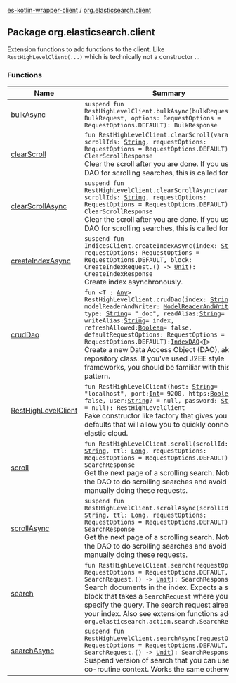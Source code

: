 [es-kotlin-wrapper-client](../index.md) / [org.elasticsearch.client](./index.md)

## Package org.elasticsearch.client

Extension functions to add functions to the client. Like `RestHighLevelClient(...)` which is technically not a constructor ...

### Functions

| Name | Summary |
|---|---|
| [bulkAsync](bulk-async.md) | `suspend fun RestHighLevelClient.bulkAsync(bulkRequest: BulkRequest, options: RequestOptions = RequestOptions.DEFAULT): BulkResponse` |
| [clearScroll](clear-scroll.md) | `fun RestHighLevelClient.clearScroll(vararg scrollIds: `[`String`](https://kotlinlang.org/api/latest/jvm/stdlib/kotlin/-string/index.html)`, requestOptions: RequestOptions = RequestOptions.DEFAULT): ClearScrollResponse`<br>Clear the scroll after you are done. If you use the DAO for scrolling searches, this is called for you. |
| [clearScrollAsync](clear-scroll-async.md) | `suspend fun RestHighLevelClient.clearScrollAsync(vararg scrollIds: `[`String`](https://kotlinlang.org/api/latest/jvm/stdlib/kotlin/-string/index.html)`, requestOptions: RequestOptions = RequestOptions.DEFAULT): ClearScrollResponse`<br>Clear the scroll after you are done. If you use the DAO for scrolling searches, this is called for you. |
| [createIndexAsync](create-index-async.md) | `suspend fun IndicesClient.createIndexAsync(index: `[`String`](https://kotlinlang.org/api/latest/jvm/stdlib/kotlin/-string/index.html)`, requestOptions: RequestOptions = RequestOptions.DEFAULT, block: CreateIndexRequest.() -> `[`Unit`](https://kotlinlang.org/api/latest/jvm/stdlib/kotlin/-unit/index.html)`): CreateIndexResponse`<br>Create index asynchronously. |
| [crudDao](crud-dao.md) | `fun <T : `[`Any`](https://kotlinlang.org/api/latest/jvm/stdlib/kotlin/-any/index.html)`> RestHighLevelClient.crudDao(index: `[`String`](https://kotlinlang.org/api/latest/jvm/stdlib/kotlin/-string/index.html)`, modelReaderAndWriter: `[`ModelReaderAndWriter`](../io.inbot.eskotlinwrapper/-model-reader-and-writer/index.md)`<`[`T`](crud-dao.md#T)`>, type: `[`String`](https://kotlinlang.org/api/latest/jvm/stdlib/kotlin/-string/index.html)` = "_doc", readAlias: `[`String`](https://kotlinlang.org/api/latest/jvm/stdlib/kotlin/-string/index.html)` = index, writeAlias: `[`String`](https://kotlinlang.org/api/latest/jvm/stdlib/kotlin/-string/index.html)` = index, refreshAllowed: `[`Boolean`](https://kotlinlang.org/api/latest/jvm/stdlib/kotlin/-boolean/index.html)` = false, defaultRequestOptions: RequestOptions = RequestOptions.DEFAULT): `[`IndexDAO`](../io.inbot.eskotlinwrapper/-index-d-a-o/index.md)`<`[`T`](crud-dao.md#T)`>`<br>Create a new Data Access Object (DAO), aka. repository class. If you've used J2EE style frameworks, you should be familiar with this pattern. |
| [RestHighLevelClient](-rest-high-level-client.md) | `fun RestHighLevelClient(host: `[`String`](https://kotlinlang.org/api/latest/jvm/stdlib/kotlin/-string/index.html)` = "localhost", port: `[`Int`](https://kotlinlang.org/api/latest/jvm/stdlib/kotlin/-int/index.html)` = 9200, https: `[`Boolean`](https://kotlinlang.org/api/latest/jvm/stdlib/kotlin/-boolean/index.html)` = false, user: `[`String`](https://kotlinlang.org/api/latest/jvm/stdlib/kotlin/-string/index.html)`? = null, password: `[`String`](https://kotlinlang.org/api/latest/jvm/stdlib/kotlin/-string/index.html)`? = null): RestHighLevelClient`<br>Fake constructor like factory that gives you sane defaults that will allow you to quickly connect to elastic cloud. |
| [scroll](scroll.md) | `fun RestHighLevelClient.scroll(scrollId: `[`String`](https://kotlinlang.org/api/latest/jvm/stdlib/kotlin/-string/index.html)`, ttl: `[`Long`](https://kotlinlang.org/api/latest/jvm/stdlib/kotlin/-long/index.html)`, requestOptions: RequestOptions = RequestOptions.DEFAULT): SearchResponse`<br>Get the next page of a scrolling search. Note, use the DAO to do scrolling searches and avoid manually doing these requests. |
| [scrollAsync](scroll-async.md) | `suspend fun RestHighLevelClient.scrollAsync(scrollId: `[`String`](https://kotlinlang.org/api/latest/jvm/stdlib/kotlin/-string/index.html)`, ttl: `[`Long`](https://kotlinlang.org/api/latest/jvm/stdlib/kotlin/-long/index.html)`, requestOptions: RequestOptions = RequestOptions.DEFAULT): SearchResponse`<br>Get the next page of a scrolling search. Note, use the DAO to do scrolling searches and avoid manually doing these requests. |
| [search](search.md) | `fun RestHighLevelClient.search(requestOptions: RequestOptions = RequestOptions.DEFAULT, block: SearchRequest.() -> `[`Unit`](https://kotlinlang.org/api/latest/jvm/stdlib/kotlin/-unit/index.html)`): SearchResponse`<br>Search documents in the index. Expects a search block that takes a `SearchRequest` where you specify the query. The search request already has your index. Also see extension functions added in `org.elasticsearch.action.search.SearchRequest` |
| [searchAsync](search-async.md) | `suspend fun RestHighLevelClient.searchAsync(requestOptions: RequestOptions = RequestOptions.DEFAULT, block: SearchRequest.() -> `[`Unit`](https://kotlinlang.org/api/latest/jvm/stdlib/kotlin/-unit/index.html)`): SearchResponse`<br>Suspend version of search that you can use in a co-routine context. Works the same otherwise. |
